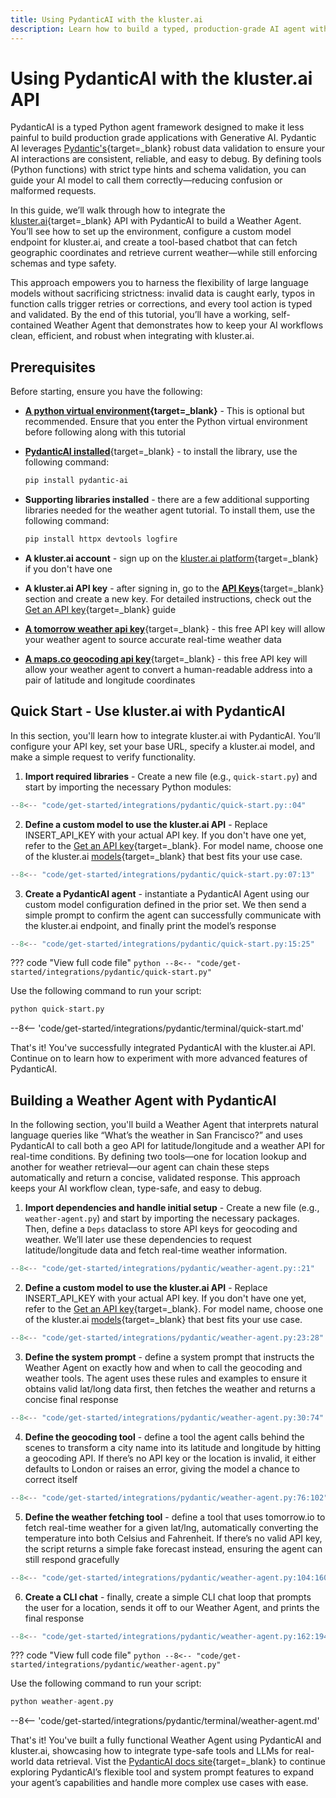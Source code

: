 ```yaml
---
title: Using PydanticAI with the kluster.ai
description: Learn how to build a typed, production-grade AI agent with PydanticAI using kluster.ai's API, ensuring robust validation and streamlined usage.
---
```


# Using PydanticAI with the kluster.ai API

PydanticAI is a typed Python agent framework designed to make it less painful to build production grade applications with Generative AI. Pydantic AI leverages [Pydantic's](https://docs.pydantic.dev/latest/){target=_blank} robust data validation to ensure your AI interactions are consistent, reliable, and easy to debug. By defining tools (Python functions) with strict type hints and schema validation, you can guide your AI model to call them correctly—reducing confusion or malformed requests.

In this guide, we’ll walk through how to integrate the [kluster.ai](https://www.kluster.ai/){target=\_blank} API with PydanticAI to build a Weather Agent. You’ll see how to set up the environment, configure a custom model endpoint for kluster.ai, and create a tool-based chatbot that can fetch geographic coordinates and retrieve current weather—while still enforcing schemas and type safety.

This approach empowers you to harness the flexibility of large language models without sacrificing strictness: invalid data is caught early, typos in function calls trigger retries or corrections, and every tool action is typed and validated. By the end of this tutorial, you’ll have a working, self-contained Weather Agent that demonstrates how to keep your AI workflows clean, efficient, and robust when integrating with kluster.ai.

## Prerequisites

Before starting, ensure you have the following:

- **[A python virtual environment](https://packaging.python.org/en/latest/guides/installing-using-pip-and-virtual-environments/){target=\_blank}** - This is optional but recommended. Ensure that you enter the Python virtual environment before following along with this tutorial
- [**PydanticAI installed**](https://github.com/pydantic/pydantic-ai){target=\_blank} - to install the library, use the following command:

    ```bash
    pip install pydantic-ai 
    ```

- **Supporting libraries installed** - there are a few additional supporting libraries needed for the weather agent tutorial. To install them, use the following command:
    ```bash
    pip install httpx devtools logfire
    ```

- **A kluster.ai account** - sign up on the [kluster.ai platform](https://platform.kluster.ai/signup){target=\_blank} if you don't have one

- **A kluster.ai API key** - after signing in, go to the [**API Keys**](https://platform.kluster.ai/apikeys){target=\_blank} section and create a new key. For detailed instructions, check out the [Get an API key](/get-started/get-api-key/){target=\_blank} guide

- [**A tomorrow weather api key**](https://www.tomorrow.io/weather-api/){target=\_blank} - this free API key will allow your weather agent to source accurate real-time weather data

- [**A maps.co geocoding api key**](https://geocode.maps.co/){target=\_blank} - this free API key will allow your weather agent to convert a human-readable address into a pair of latitude and longitude coordinates

## Quick Start - Use kluster.ai with PydanticAI

In this section, you'll learn how to integrate kluster.ai with PydanticAI. You’ll configure your API key, set your base URL, specify a kluster.ai model, and make a simple request to verify functionality.

1. **Import required libraries** - Create a new file (e.g., `quick-start.py`) and start by importing the necessary Python modules:
```python
--8<-- "code/get-started/integrations/pydantic/quick-start.py::04"
```
2. **Define a custom model to use the kluster.ai API** - Replace INSERT_API_KEY with your actual API key. If you don't have one yet, refer to the [Get an API key](/get-started/get-api-key/){target=\_blank}. For model name, choose one of the kluster.ai [models](/api-reference/reference/#list-supported-models){target=_blank} that best fits your use case.
```python
--8<-- "code/get-started/integrations/pydantic/quick-start.py:07:13"
```
3. **Create a PydanticAI agent** - instantiate a PydanticAI Agent using our custom model configuration defined in the prior set. We then send a simple prompt to confirm the agent can successfully communicate with the kluster.ai endpoint, and finally print the model’s response 
```python
--8<-- "code/get-started/integrations/pydantic/quick-start.py:15:25"
```

??? code "View full code file"
    ```python
    --8<-- "code/get-started/integrations/pydantic/quick-start.py"
    ```

Use the following command to run your script:

```python
python quick-start.py
```

--8<-- 'code/get-started/integrations/pydantic/terminal/quick-start.md'

That's it! You've successfully integrated PydanticAI with the kluster.ai API. Continue on to learn how to experiment with more advanced features of PydanticAI.

## Building a Weather Agent with PydanticAI

In the following section, you'll build a Weather Agent that interprets natural language queries like “What’s the weather in San Francisco?” and uses PydanticAI to call both a geo API for latitude/longitude and a weather API for real-time conditions. By defining two tools—one for location lookup and another for weather retrieval—our agent can chain these steps automatically and return a concise, validated response. This approach keeps your AI workflow clean, type-safe, and easy to debug.

1. **Import dependencies and handle initial setup** - Create a new file (e.g., `weather-agent.py`) and start by importing the necessary packages. Then, define a `Deps` dataclass to store API keys for geocoding and weather. We’ll later use these dependencies to request latitude/longitude data and fetch real-time weather information.
```python
--8<-- "code/get-started/integrations/pydantic/weather-agent.py::21"
```
2. **Define a custom model to use the kluster.ai API** - Replace INSERT_API_KEY with your actual API key. If you don't have one yet, refer to the [Get an API key](/get-started/get-api-key/){target=\_blank}. For model name, choose one of the kluster.ai [models](/api-reference/reference/#list-supported-models){target=_blank} that best fits your use case.
```python
--8<-- "code/get-started/integrations/pydantic/weather-agent.py:23:28"
```
3. **Define the system prompt** - define a system prompt that instructs the Weather Agent on exactly how and when to call the geocoding and weather tools. The agent uses these rules and examples to ensure it obtains valid lat/long data first, then fetches the weather and returns a concise final response
```python
--8<-- "code/get-started/integrations/pydantic/weather-agent.py:30:74"
```
4. **Define the geocoding tool** - define a tool the agent calls behind the scenes to transform a city name into its latitude and longitude by hitting a geocoding API. If there’s no API key or the location is invalid, it either defaults to London or raises an error, giving the model a chance to correct itself
```python
--8<-- "code/get-started/integrations/pydantic/weather-agent.py:76:102"
```
5. **Define the weather fetching tool** - define a tool that uses tomorrow.io to fetch real-time weather for a given lat/lng, automatically converting the temperature into both Celsius and Fahrenheit. If there’s no valid API key, the script returns a simple fake forecast instead, ensuring the agent can still respond gracefully
```python
--8<-- "code/get-started/integrations/pydantic/weather-agent.py:104:160"
```
6. **Create a CLI chat** - finally, create a simple CLI chat loop that prompts the user for a location, sends it off to our Weather Agent, and prints the final response
```python
--8<-- "code/get-started/integrations/pydantic/weather-agent.py:162:194"
```

??? code "View full code file"
    ```python
    --8<-- "code/get-started/integrations/pydantic/weather-agent.py"
    ```

Use the following command to run your script:

```python
python weather-agent.py
```

--8<-- 'code/get-started/integrations/pydantic/terminal/weather-agent.md'

That's it! You've built a fully functional Weather Agent using PydanticAI and kluster.ai, showcasing how to integrate type-safe tools and LLMs for real-world data retrieval. Vist the [PydanticAI docs site](https://ai.pydantic.dev/){target=\_blank} to continue exploring PydanticAI’s flexible tool and system prompt features to expand your agent’s capabilities and handle more complex use cases with ease.